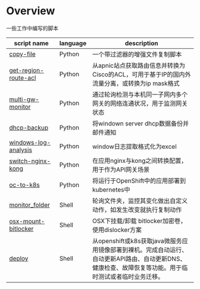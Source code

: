 # Overview
一些工作中编写的脚本

| script name                                            | language | description                                                  |
| ------------------------------------------------------ | -------- | ------------------------------------------------------------ |
| [copy-file](python/copy-file.py)                       | Python   | 一个带过滤器的增强文件复制脚本                               |
| [get-region-route-acl](python/get-region-route-acl.py) | Python   | 从apnic站点获取路由信息并转换为Cisco的ACL，可用于基于IP的国内外流量分离，或转换为ip mask格式 |
| [multi-gw-monitor](python/multi-gw-monitor.py)         | Python   | 通过轮询检测与本机同一子网内多个网关的网络连通状况，用于监测网关状态 |
| [dhcp-backup](python/dhcp-backup.py)                   | Python   | 将windown server dhcp数据备份并邮件通知                      |
| [windows-log-analysis](python/windows-log-analysis.py) | Python   | window日志提取格式化为excel                                  |
| [switch-nginx-kong](python/switch-nginx-kong)          | Python   | 在应用nginx与kong之间转换配置，用于作为API网关场景           |
| [oc-to-k8s](python/oc-to-k8s.py)                       | Python   | 将运行于OpenShift中的应用部署到kubernetes中                  |
| [monitor_folder](shell/monitor_folder.sh)              | Shell    | 轮询文件夹，监控其变化做出自定义动作，如发生改变就执行复制动作 |
| [osx-mount-bitlocker](shell/osx-mount-bitlocker.sh)    | Shell    | OSX下挂载/卸载 bitlocker加密卷，使用dislocker方案            |
| [deploy](shell/deploy/deploy.sh)                       | Shell    | 从openshift或k8s获取java微服务应用镜像部署到裸机。完成自动运行、自动更新API路由、自动更新DNS、健康检查、故障恢复等功能。用于临时测试或者临时业务迁移。 |